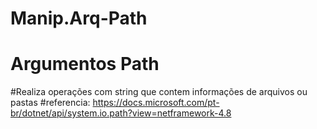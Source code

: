 # Manip.Arq-Path
# Argumentos Path
#Realiza operações com string que contem informações de arquivos ou pastas
#referencia: https://docs.microsoft.com/pt-br/dotnet/api/system.io.path?view=netframework-4.8
